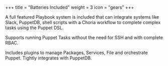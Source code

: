 +++
title = "Batteries Included"
weight = 3
icon = "gears"
+++

A full featured Playbook system is included that can integrate systems like Slack, PuppetDB, shell scripts with a Choria workflow to complete complex tasks using the Puppet DSL.

Supports running Puppet Tasks without the need for SSH and with complete RBAC.

Includes plugins to manage Packages, Services, File and orchestrate Puppet.  Tightly integrates with PuppetDB.
